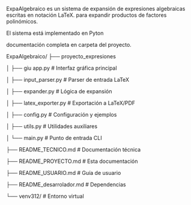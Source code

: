 
ExpaAlgebraico es un sistema  de expansión de expresiones algebraicas escritas en notación LaTeX.
para expandir productos de factores polinómicos.

El sistema está implementado en Pyton 


documentación completa en carpeta del proyecto.


ExpaAlgebraico/
├── proyecto_expresiones

│   ├── giu app.py              # Interfaz gráfica principal


│   ├── input_parser.py         # Parser de entrada LaTeX


│   ├── expander.py             # Lógica de expansión


│   ├── latex_exporter.py       # Exportación a LaTeX/PDF


│   ├── config.py               # Configuración y ejemplos


│   ├── utils.py                # Utilidades auxiliares


│   └── main.py                 # Punto de entrada CLI


├── README_TECNICO.md           # Documentación técnica


├── README_PROYECTO.md          # Esta documentación


├── README_USUARIO.md           # Guía de usuario


├── README_desarrolador.md      # Dependencias


└── venv312/                    # Entorno virtual

